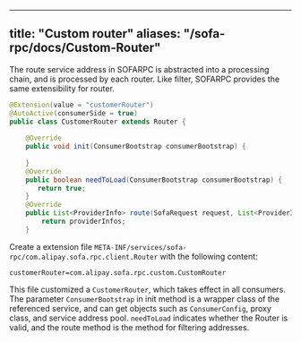 
---
title: "Custom router"
aliases: "/sofa-rpc/docs/Custom-Router"
---


The route service address in SOFARPC is abstracted into a processing chain, and is processed by each router. Like filter, SOFARPC provides the same extensibility for router.

```java
@Extension(value = "customerRouter")
@AutoActive(consumerSide = true)
public class CustomerRouter extends Router {
   
    @Override
    public void init(ConsumerBootstrap consumerBootstrap) {
        
    }
    @Override
    public boolean needToLoad(ConsumerBootstrap consumerBootstrap) {
       return true;
    }
    @Override
    public List<ProviderInfo> route(SofaRequest request, List<ProviderInfo> providerInfos) {
        return providerInfos;
    }
```

Create a extension file `META-INF/services/sofa-rpc/com.alipay.sofa.rpc.client.Router` with the following content:

```
customerRouter=com.alipay.sofa.rpc.custom.CustomRouter
```

This file customized a `CustomerRouter`, which takes effect in all consumers. The parameter `ConsumerBootstrap` in init method is a wrapper class of the referenced service, and can get objects such as `ConsumerConfig`, proxy class, and service address pool. `needToLoad` indicates whether the Router is valid, and the route method is the method for filtering addresses.